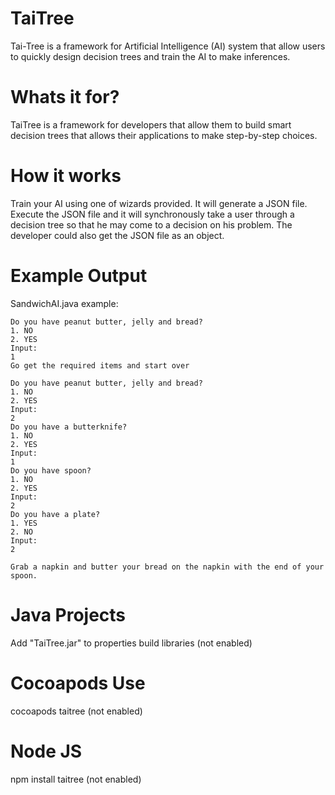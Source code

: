 TaiTree
=======

Tai-Tree is a framework for Artificial Intelligence (AI) system that allow users to quickly design decision trees and train the AI to make inferences.

Whats it for?
=======
TaiTree is a framework for developers that allow them to build smart decision trees that allows their applications to make step-by-step choices.   

How it works
=======
Train your AI using one of wizards provided. It will generate a JSON file. Execute the JSON file and it will synchronously take a user through a decision tree so that he may come to a decision on his problem. The developer could also get the JSON file as an object.

Example Output
=======
SandwichAI.java example:


```
Do you have peanut butter, jelly and bread?
1. NO
2. YES
Input:
1
Go get the required items and start over
```

```
Do you have peanut butter, jelly and bread?
1. NO
2. YES
Input:
2
Do you have a butterknife?
1. NO
2. YES
Input:
1
Do you have spoon?
1. NO
2. YES
Input:
2
Do you have a plate?
1. YES
2. NO
Input:
2

Grab a napkin and butter your bread on the napkin with the end of your spoon.

```

Java Projects
=======
Add "TaiTree.jar" to properties build libraries (not enabled)

Cocoapods Use
=======
cocoapods taitree (not enabled)

Node JS
=======
npm install taitree (not enabled)

